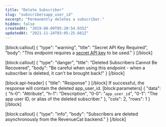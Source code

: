 ```yaml
---
title: "Delete Subscriber"
slug: "subscribersapp_user_id"
excerpt: "Permanently deletes a subscriber."
hidden: false
createdAt: "2019-08-09T05:20:54.035Z"
updatedAt: "2021-11-24T03:05:25.661Z"
---
```

[block:callout]
{
  "type": "warning",
  "title": "Secret API Key Required",
  "body": "This endpoint requires a [secret API key](doc:authentication) to be used."
}
[/block]

[block:callout]
{
  "type": "danger",
  "title": "Deleted Subscribers Cannot Be Recovered",
  "body": "Be careful when using this endpoint - when a subscriber is deleted, it can't be brought back!"
}
[/block]

[block:api-header]
{
  "title": "Response"
}
[/block]
If successful, the response will contain the deleted app_user_id. 
[block:parameters]
{
  "data": {
    "h-0": "Attribute",
    "h-1": "Description",
    "0-0": "`app_user_id`",
    "0-1": "The app user ID, or alias of the deleted subscriber."
  },
  "cols": 2,
  "rows": 1
}
[/block]

[block:callout]
{
  "type": "info",
  "body": "Subscribers are deleted asynchronously from the RevenueCat backend."
}
[/block]